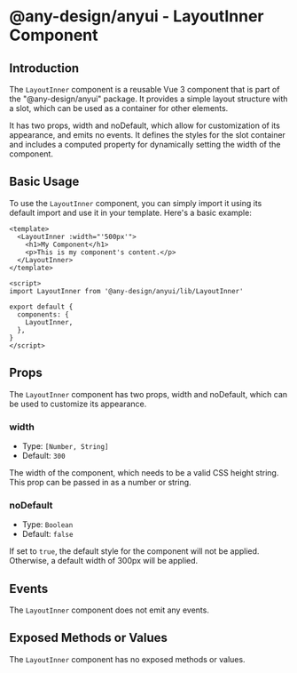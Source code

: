 # @any-design/anyui - LayoutInner Component

## Introduction
The `LayoutInner` component is a reusable Vue 3 component that is part of the "@any-design/anyui" package. It provides a simple layout structure with a slot, which can be used as a container for other elements. 

It has two props, width and noDefault, which allow for customization of its appearance, and emits no events. It defines the styles for the slot container and includes a computed property for dynamically setting the width of the component. 

## Basic Usage
To use the `LayoutInner` component, you can simply import it using its default import and use it in your template. Here's a basic example:

```vue
<template>
  <LayoutInner :width="'500px'">
    <h1>My Component</h1>
    <p>This is my component's content.</p>
  </LayoutInner>
</template>

<script>
import LayoutInner from '@any-design/anyui/lib/LayoutInner'

export default {
  components: {
    LayoutInner,
  },
}
</script>
```

## Props
The `LayoutInner` component has two props, width and noDefault, which can be used to customize its appearance.

### width 
- Type: `[Number, String]`
- Default: `300`

The width of the component, which needs to be a valid CSS height string. This prop can be passed in as a number or string.

### noDefault 
- Type: `Boolean`
- Default: `false`

If set to `true`, the default style for the component will not be applied. Otherwise, a default width of 300px will be applied.

## Events
The `LayoutInner` component does not emit any events.

## Exposed Methods or Values

The `LayoutInner` component has no exposed methods or values.